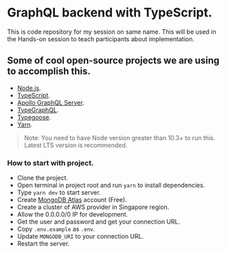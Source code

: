 # GraphQL backend with TypeScript.

This is code repository for my session on same name. This will be used in the Hands-on session to teach participants about implementation.

## Some of cool open-source projects we are using to accomplish this.

- [Node.js](https://nodejs.org/).
- [TypeScript](https://www.typescriptlang.org/).
- [Apollo GraphQL Server](https://github.com/apollographql/apollo-server).
- [TypeGraphQL](https://typegraphql.com/).
- [Typegoose](https://typegoose.github.io/typegoose/).
- [Yarn](https://classic.yarnpkg.com/lang/en/).

> Note: You need to have Node version greater than 10.3+ to run this. Latest LTS version is recommended.

### How to start with project.

- Clone the project.
- Open terminal in project root and run `yarn` to install dependencies.
- Type `yarn dev` to start server.
- Create [MongoDB Atlas](https://www.mongodb.com/cloud/atlas) account (Free).
- Create a cluster of AWS provider in Singapore region.
- Allow the 0.0.0.0/0 IP for development.
- Get the user and password and get your connection URL.
- Copy `.env.example` as `.env`.
- Update `MONGODB_URI` to your connection URL.
- Restart the server.
